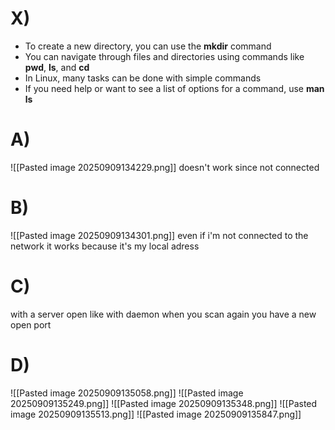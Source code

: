 # X)

- To create a new directory, you can use the **mkdir** command
- You can navigate through files and directories using commands like **pwd**, **ls**, and **cd**
- In Linux, many tasks can be done with simple commands
- If you need help or want to see a list of options for a command, use **man ls**
# A)
![[Pasted image 20250909134229.png]]
doesn't work since not connected
# B)

![[Pasted image 20250909134301.png]]
even if i'm not connected to the network it works because it's my local adress
# C)
with a server open like with daemon when you scan again you have a new open port
# D)
![[Pasted image 20250909135058.png]]
![[Pasted image 20250909135249.png]]
![[Pasted image 20250909135348.png]]
![[Pasted image 20250909135513.png]]
![[Pasted image 20250909135847.png]]

